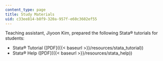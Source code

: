```yaml
---
content_type: page
title: Study Materials
uid: c33ee814-b8f9-320a-957f-e60c3602ef55
---
```


Teaching assistant, Jiyoon Kim, prepared the following Stata® tutorials for students:

*   Stata® Tutorial ([PDF]({{< baseurl >}}/resources/stata_tutorial))
*   Stata® Help ([PDF]({{< baseurl >}}/resources/stata_help))